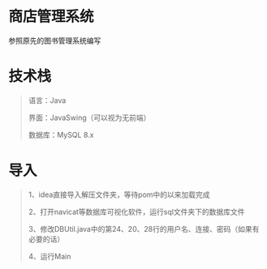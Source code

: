# 商店管理系统
参照原先的图书管理系统编写

# 技术栈
> 语言：Java
> 
> 界面：JavaSwing（可以视为无前端）
> 
> 数据库：MySQL 8.x

# 导入
> 1、idea直接导入解压文件夹，等待pom中的以来加载完成
> 
> 2、打开navicat等数据库可视化软件，运行sql文件夹下的数据库文件
> 
> 3、修改DBUtil.java中的第24、20、28行的用户名、连接、密码（如果有必要的话）
> 
> 4、运行Main


